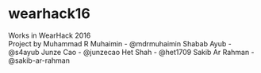 # wearhack16
Works in WearHack 2016  
Project by 
Muhammad R Muhaimin - @mdrmuhaimin
Shabab Ayub - @s4ayub
Junze Cao - @junzecao
Het Shah - @het1709
Sakib Ar Rahman - @sakib-ar-rahman
